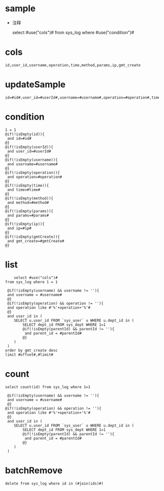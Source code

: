 sample
===
* 注释

	select #use("cols")# from sys_log  where  #use("condition")#

cols
===
	id,user_id,username,operation,time,method,params,ip,gmt_create

updateSample
===
	
	id=#id#,user_id=#userId#,username=#username#,operation=#operation#,time=#time#,method=#method#,params=#params#,ip=#ip#,gmt_create=#gmtCreate#

condition
===

	1 = 1  
	@if(!isEmpty(id)){
	 and id=#id#
	@}
	@if(!isEmpty(userId)){
	 and user_id=#userId#
	@}
	@if(!isEmpty(username)){
	 and username=#username#
	@}
	@if(!isEmpty(operation)){
	 and operation=#operation#
	@}
	@if(!isEmpty(time)){
	 and time=#time#
	@}
	@if(!isEmpty(method)){
	 and method=#method#
	@}
	@if(!isEmpty(params)){
	 and params=#params#
	@}
	@if(!isEmpty(ip)){
	 and ip=#ip#
	@}
	@if(!isEmpty(gmtCreate)){
	 and gmt_create=#gmtCreate#
	@}
	
list
===

		select #use("cols")#
    from sys_log where 1 = 1
    
     @if(!isEmpty(username) && username != ''){
	 and username = #username#
	 @}    
     @if(!isEmpty(operation) && operation != ''){
	 and operation like #'%'+operation+'%'#
	 @}    
	 and user_id in (
		SELECT u.user_id FROM `sys_user` u WHERE u.dept_id in (
			SELECT dept_id FROM sys_dept WHERE 1=1 
			@if(!isEmpty(parentId) && parentId != ''){
	         and parent_id = #parentId#
	        @} 		 
		)	 
	 )
    order by gmt_create desc
    limit #offset#,#limit#
    
count
===

	select count(id) from sys_log where 1=1
	
	 @if(!isEmpty(username) && username != ''){
	 and username = #username#
	 @}    
    @if(!isEmpty(operation) && operation != ''){
	 and operation like #'%'+operation+'%'#
	 @} 
	 and user_id in (
		SELECT u.user_id FROM `sys_user` u WHERE u.dept_id in (
			SELECT dept_id FROM sys_dept WHERE 1=1 
			@if(!isEmpty(parentId) && parentId != ''){
	         and parent_id = #parentId#
	        @} 	
		)	 
	 )
	
batchRemove
===

	delete from sys_log where id in (#join(ids)#)